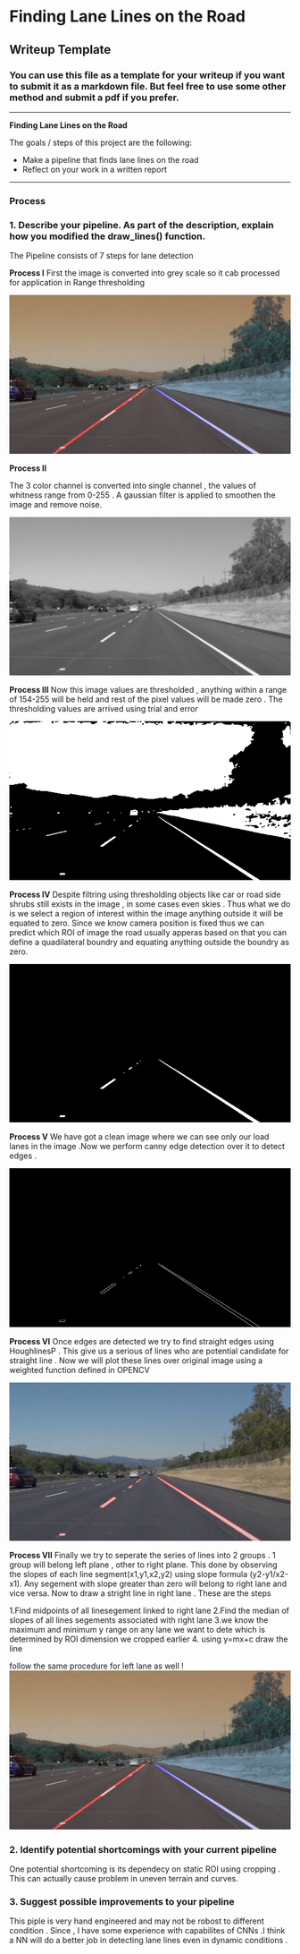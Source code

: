 # **Finding Lane Lines on the Road** 

## Writeup Template

### You can use this file as a template for your writeup if you want to submit it as a markdown file. But feel free to use some other method and submit a pdf if you prefer.

---

**Finding Lane Lines on the Road**

The goals / steps of this project are the following:
* Make a pipeline that finds lane lines on the road
* Reflect on your work in a written report


[//]: # (Image References)

[image1]: ./Results_images/Hough_lines_soft.jpg "Hough_lines_soft"
[image2]: ./Results_images/gaussian_bluring.jpg "Gaussian blurrings"
[image3]: ./Results_images/Range_thresholding.jpg "thresholding"
[image4]: ./Results_images/ROI_crop.jpg "Cropping ROI"
[image5]: ./Results_images/canny_edges.jpg "canny_detection"
[image6]: ./Results_images/output.jpg "Final"
[image6]: ./Results_images/grayscale.jpg "Grey"

---

### Process

### 1. Describe your pipeline. As part of the description, explain how you modified the draw_lines() function.

The Pipeline consists of 7 steps for lane detection

**Process I**
First the image is converted into grey scale so it cab processed for application in Range thresholding 

![alt text][image6]

**Process II**

The 3 color channel is converted into single channel , the values of whitness range from 0-255 . A gaussian filter is applied to smoothen the image and remove noise. 

![alt text][image2]

**Process III**
Now this image values are thresholded , anything within a range of 154-255 will be held and rest of the pixel values will be made zero . The thresholding values are arrived using trial and error 

![alt text][image3]

**Process IV**
Despite filtring using thresholding objects like car or road side shrubs still exists in the image , in some cases even skies .
Thus what we do is we select a region of interest within the image anything outside it will be equated to zero. Since we know camera position is fixed thus we can predict which ROI of image the road usually apperas based on that you can define a quadilateral boundry and equating anything outside the boundry as zero. 

![alt text][image4]

**Process V**
We have got a clean image where we can see only our load lanes in the image .Now we perform canny edge detection over it to detect edges . 

![alt text][image5]

**Process VI**
Once edges are detected we try to find straight edges using HoughlinesP . This give us a serious of lines who are potential candidate for straight line . Now we will plot these lines over original image using a weighted function defined in OPENCV 

![alt text][image1]

**Process VII**
Finally we try to seperate the series of lines into 2 groups . 1 group will belong left plane , other to right plane. This done by observing the slopes of each line segment(x1,y1,x2,y2) using slope formula (y2-y1/x2-x1). Any segement with slope greater than zero will belong to right lane and vice versa. Now to draw a stright line in right lane . These are the steps

1.Find midpoints of all linesegement linked to right lane
2.Find the median of slopes of all lines segements associated with right lane
3.we know the maximum and minimum y range on any lane we want to  dete which is determined by ROI dimension we cropped earlier
4. using y=mx+c draw the line

follow the same procedure for left lane as well !
![alt text][image6]

### 2. Identify potential shortcomings with your current pipeline

One potential shortcoming is its dependecy on static ROI using cropping . This can actually cause problem in uneven terrain and curves.


### 3. Suggest possible improvements to your pipeline

This piple is very hand engineered and may not be robost to different condition . Since , I have some experience with capabilites of CNNs .I think a NN will do a better job in detecting lane lines even in dynamic conditions .
